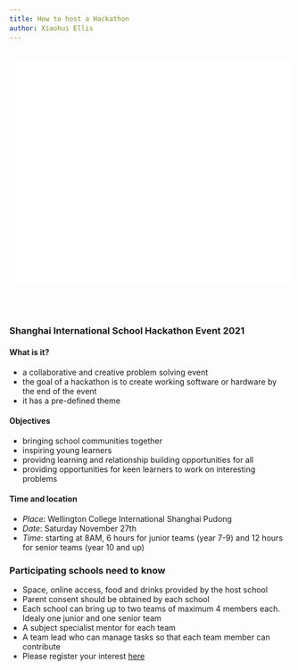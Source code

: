 ```yaml
---
title: How to host a Hackathon
author: Xiaohui Ellis
---
```


<div align="center">
	<br>
		<img src="header.svg" width="800" height="400">
	<br>
</div>
<br>
<br>
<br>

### Shanghai International School Hackathon Event 2021
#### What is it?
+ a collaborative and creative problem solving event
+ the goal of a hackathon is to create working software or hardware by the end of the event
+ it has a pre-defined theme

#### Objectives
+ bringing school communities together
+ inspiring young learners
+ providng learning and relationship building opportunities for all
+ providing opportunities for keen learners to work on interesting problems

#### Time and location

+ *Place*: Wellington College International Shanghai Pudong
+ *Date*: Saturday November 27th  
+ *Time*: starting at 8AM, 6 hours for junior teams (year 7-9) and 12 hours for senior teams (year 10 and up)

### Participating schools need to know
+ Space, online access, food and drinks provided by the host school
+ Parent consent should be obtained by each school
+ Each school can bring up to two teams of maximum 4 members each. Idealy one junior and one senior team
+ A subject specialist mentor for each team
+ A team lead who can manage tasks so that each team member can contribute
+ Please register your interest [here](mailto:xiaohui.ellis@wellingtoncollege.cn)

 
